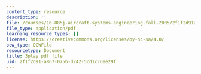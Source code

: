```yaml
---
content_type: resource
description: ''
file: /courses/16-885j-aircraft-systems-engineering-fall-2005/2f1f2d91a867075bd2425cd1cc6ee29f_bOAyzURugaw.pdf
file_type: application/pdf
learning_resource_types: []
license: https://creativecommons.org/licenses/by-nc-sa/4.0/
ocw_type: OCWFile
resourcetype: Document
title: 3play pdf file
uid: 2f1f2d91-a867-075b-d242-5cd1cc6ee29f
---
```

